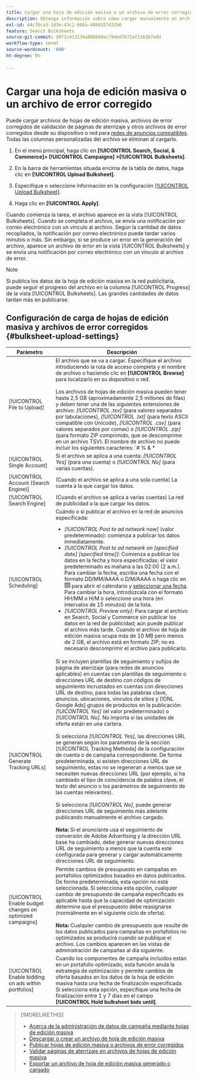 ```yaml
---
title: Cargar una hoja de edición masiva o un archivo de error corregido
description: Obtenga información sobre cómo cargar manualmente un archivo de hoja de edición masiva o un archivo de error de validación de página de aterrizaje corregido.
exl-id: 44c76ca3-1d3e-43c2-868a-4868157d32b0
feature: Search Bulksheets
source-git-commit: d0f1c413134a0868ddec79ded7672af316267edd
workflow-type: tm+mt
source-wordcount: '800'
ht-degree: 0%

---
```


# Cargar una hoja de edición masiva o un archivo de error corregido

Puede cargar archivos de hojas de edición masiva, archivos de error corregidos de validación de páginas de aterrizaje y otros archivos de error corregidos desde su dispositivo o red para [redes de anuncios compatibles](bulksheet-about.md#bulksheet-functionality-by-network). Todas las columnas personalizadas del archivo se eliminan al cargarlo.

1. En el menú principal, haga clic en **[!UICONTROL Search, Social, & Commerce]> [!UICONTROL Campaigns] >[!UICONTROL Bulksheets]**.

1. En la barra de herramientas situada encima de la tabla de datos, haga clic en **[!UICONTROL Upload Bulksheet]**.

1. Especifique o seleccione información en la configuración [[!UICONTROL Upload Bulksheet]](#bulksheet-upload-settings).

1. Haga clic en **[!UICONTROL Apply]**.

Cuando comienza la tarea, el archivo aparece en la vista [!UICONTROL Bulksheets]. Cuando se completa el archivo, se envía una notificación por correo electrónico con un vínculo al archivo. Según la cantidad de datos recopilados, la notificación por correo electrónico puede tardar varios minutos o más. Sin embargo, si se produce un error en la generación del archivo, aparece un archivo de error en la vista [!UICONTROL Bulksheets] y se envía una notificación por correo electrónico con un vínculo al archivo de error.

>[!NOTE]
>
>Si publica los datos de la hoja de edición masiva en la red publicitaria, puede seguir el progreso del archivo en la columna [!UICONTROL Progress] de la vista [!UICONTROL Bulksheets]. Las grandes cantidades de datos tardan más en publicarse.

## Configuración de carga de hojas de edición masiva y archivos de error corregidos {#bulksheet-upload-settings}

| Parámetro | Descripción |
|----|----|
| [!UICONTROL File to Upload] | El archivo que se va a cargar. Especifique el archivo introduciendo la ruta de acceso completa y el nombre de archivo o haciendo clic en <b>[!UICONTROL Browse]</b> para localizarlo en su dispositivo o red.<br><br>Los archivos de hojas de edición masiva pueden tener hasta 2,5 GB (aproximadamente 2,5 millones de filas) y deben tener una de las siguientes extensiones de archivo: <i>[!UICONTROL .tsv]</i> (para valores separados por tabulaciones), <i>[!UICONTROL .txt]</i> (para texto ASCII compatible con Unicode), <i>[!UICONTROL .csv]</i> (para valores separados por comas) o <i>[!UICONTROL .zip]</i> (para formato ZIP comprimido, que se descomprime en un archivo TSV). El nombre de archivo no puede incluir los siguientes caracteres: `# % &amp; * | \ : &quot; &lt; &gt; . ? /`<br><br><b>Sugerencia:</b> Para los datos que incluyen caracteres internacionales, utilice archivos en formato TSV o TXT. |
| [!UICONTROL Single Account] | Si el archivo se aplica a una cuenta: <i>[!UICONTROL Yes]</i> (para una cuenta) o <i>[!UICONTROL No]</i> (para varias cuentas). |
| [!UICONTROL Account (Search Engine)] | (Cuando el archivo se aplica a una sola cuenta) La cuenta a la que cargar los datos. |
| [!UICONTROL Search Engine] | (Cuando el archivo se aplica a varias cuentas) La red de publicidad a la que cargar los datos. |
| [!UICONTROL Scheduling] | Cuándo o si publicar el archivo en la red de anuncios especificada:<ul><li><i>[!UICONTROL Post to ad network now]</i> (valor predeterminado): comienza a publicar los datos inmediatamente.</li><li><i>[!UICONTROL Post to ad network on \[specified date\] \[specified time\]]:</i> Comienza a publicar los datos en la fecha y hora especificadas; el valor predeterminado es mañana a las 02:00 (2 a.m.). Para cambiar la fecha, escriba una fecha con el formato DD/MM/AAAA o D/M/AAAA o haga clic en ![Calendario](/help/search-social-commerce/assets/calendar.png "Calendario") para abrir el calendario y [seleccionar una fecha](/help/search-social-commerce/common-tasks/navigation-editing-selection/calendar.md). Para cambiar la hora, introdúzcala con el formato HH/MM o H/M o seleccione una hora (en intervalos de 15 minutos) de la lista.</li><li><i>[!UICONTROL Preview only]:</i> Para cargar el archivo en Search, Social y Commerce sin publicar los datos en la red de publicidad; aún puede publicar el archivo más tarde. Cuando el archivo de hoja de edición masiva ocupa más de 10 MB pero menos de 2 GB, el archivo está en formato ZIP; no es necesario descomprimir el archivo para publicarlo.</li></ul> |
| [!UICONTROL Generate Tracking URLs] | Si se incluyen plantillas de seguimiento y sufijos de página de aterrizaje (para redes de anuncios aplicables) en cuentas con plantillas de seguimiento o direcciones URL de destino con códigos de seguimiento incrustados en cuentas con direcciones URL de destino, para todas las palabras clave, anuncios, ubicaciones, vínculos de sitios y [!DNL Google Ads] grupos de productos en la publicación: <i>[!UICONTROL Yes]</i> (el valor predeterminado) o <i>[!UICONTROL No]</i>. No importa si las unidades de oferta están en una cartera.<br><br>Si selecciona <i>[!UICONTROL Yes]</i>, las direcciones URL se generan según los parámetros de la sección [!UICONTROL Tracking Methods] de la configuración de cuenta o de campaña correspondiente. De forma predeterminada, si existen direcciones URL de seguimiento, estas no se regeneran a menos que se necesiten nuevas direcciones URL (por ejemplo, si ha cambiado el tipo de coincidencia de palabra clave, el texto del anuncio o los parámetros de seguimiento de las cuentas relevantes).<br><br>Si selecciona <i>[!UICONTROL No]</i>, puede generar direcciones URL de seguimiento más adelante publicando manualmente el archivo cargado.<br><br><b>Nota:</b> Si el anunciante usa el seguimiento de conversión de Adobe Advertising y la dirección URL base ha cambiado, debe generar nuevas direcciones URL de seguimiento a menos que la cuenta esté configurada para generar y cargar automáticamente direcciones URL de seguimiento. |
| [!UICONTROL Enable budget changes on optimized campaigns] | Permite cambios de presupuesto en campañas en portafolios optimizados basados en datos publicados. De forma predeterminada, esta opción no está seleccionada. Si selecciona esta opción, cualquier cambio de presupuesto de campaña especificado es aplicable hasta que la capacidad de optimización determine que el presupuesto debe reasignarse (normalmente en el siguiente ciclo de oferta).<br><br><b>Nota:</b> Cualquier cambio de presupuesto que resulte de los datos publicados para campañas en portafolios no optimizados se producirá cuando se publique el archivo. Los cambios aparecen en las vistas de administración de campañas al día siguiente. |
| [!UICONTROL Enable bidding on ads within portfolios] | Cuando los componentes de campaña incluidos están en un portafolio optimizado, esta función anula la estrategia de optimización y permite cambios de oferta basados en los datos de la hoja de edición masiva hasta una fecha de finalización especificada. Si selecciona esta opción, especifique una fecha de finalización entre 1 y 7 días en el campo **[!UICONTROL Hold bulksheet bids until]**. |

>[!MORELIKETHIS]
>
>* [Acerca de la administración de datos de campaña mediante hojas de edición masiva](bulksheet-about.md)
>* [Descargar o crear un archivo de hoja de edición masiva](bulksheet-download.md)
>* [Publicar hojas de edición masiva o archivos de error corregidos](bulksheet-post.md)
>* [Validar páginas de aterrizaje en archivos de hojas de edición masiva](bulksheet-validate-landing-pages.md)
>* [Exportar un archivo de hoja de edición masiva generado o cargado](bulksheet-export.md)
